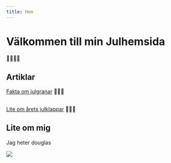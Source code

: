 ```yaml
---
title: Hem
---
```


# Välkommen till min Julhemsida
🎅🤶🧑‍🎄
## Artiklar

[Fakta om julgranar](https://godjul123.netlify.app/julgranar/)
🎄🎄🎄
##
[Lite om årets julklappar](https://godjul123.netlify.app/julklappar/)
🎁🎁🎁
## Lite om mig

Jag heter douglas

![](https://cdn.pixabay.com/photo/2016/12/06/03/09/ornaments-1885470_1280.png/200/300)
